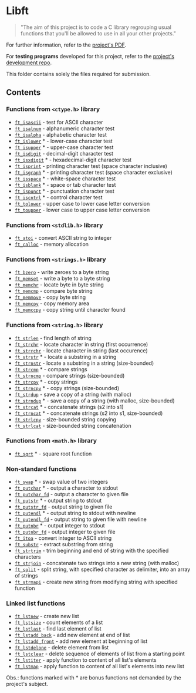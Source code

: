 # Libft

>"The aim of this project is to code a C library regrouping usual functions that you'll be allowed to use in all your other projects."

For further information, refer to the [project's PDF](../_PDFs/00-libft-en.pdf).

For **testing programs** developed for this project, refer to the [project's development repo](https://github.com/appinha/42cursus-00-Libft).

This folder contains solely the files required for submission.

## Contents

### Functions from `<ctype.h>` library
* [`ft_isascii`](./ft_isascii.c)			- test for ASCII character
* [`ft_isalnum`](./ft_isalnum.c)			- alphanumeric character test
* [`ft_isalpha`](./ft_isalpha.c)			- alphabetic character test
* [`ft_islower`](./ft_islower_bonus.c) *	- lower-case character test
* [`ft_isupper`](./ft_isupper_bonus.c) *	- upper-case character test
* [`ft_isdigit`](./ft_isdigit.c)			- decimal-digit character test
* [`ft_isxdigit`](./ft_isxdigit_bonus.c) *	- hexadecimal-digit character test
* [`ft_isprint`](./ft_isprint.c)			- printing character test (space character inclusive)
* [`ft_isgraph`](./ft_isgraph_bonus.c) *	- printing character test (space character exclusive)
* [`ft_isspace`](./ft_isspace_bonus.c) *	- white-space character test
* [`ft_isblank`](./ft_isblank_bonus.c) *	- space or tab character test
* [`ft_ispunct`](./ft_ispunct_bonus.c) *	- punctuation character test
* [`ft_iscntrl`](./ft_iscntrl_bonus.c) *	- control character test
* [`ft_tolower`](./ft_tolower.c)			- upper case to lower case letter conversion
* [`ft_toupper`](./ft_toupper.c)			- lower case to upper case letter conversion

### Functions from `<stdlib.h>` library
* [`ft_atoi`](./ft_atoi.c)		- convert ASCII string to integer
* [`ft_calloc`](./ft_calloc.c)	- memory allocation

### Functions from `<strings.h>` library
* [`ft_bzero`](./ft_bzero.c)		- write zeroes to a byte string
* [`ft_memset`](./ft_memset.c)		- write a byte to a byte string
* [`ft_memchr`](./ft_memchr.c)		- locate byte in byte string
* [`ft_memcmp`](./ft_memcmp.c)		- compare byte string
* [`ft_memmove`](./ft_memmove.c)	- copy byte string
* [`ft_memcpy`](./ft_memcpy.c)		- copy memory area
* [`ft_memccpy`](./ft_memccpy.c)	- copy string until character found

### Functions from `<string.h>` library
* [`ft_strlen`](./ft_strlen.c)				- find length of string
* [`ft_strchr`](./ft_strchr.c)				- locate character in string (first occurrence)
* [`ft_strrchr`](./ft_strrchr.c)			- locate character in string (last occurence)
* [`ft_strstr`](./ft_strstr_bonus.c) *		- locate a substring in a string
* [`ft_strnstr`](./ft_strnstr.c)			- locate a substring in a string (size-bounded)
* [`ft_strcmp`](./ft_strcmp_bonus.c) *		- compare strings
* [`ft_strncmp`](./ft_strncmp.c)			- compare strings (size-bounded)
* [`ft_strcpy`](./ft_strcpy_bonus.c) *		- copy strings
* [`ft_strncpy`](./ft_strncpy_bonus.c) *	- copy strings (size-bounded)
* [`ft_strdup`](./ft_strdup.c)				- save a copy of a string (with malloc)
* [`ft_strndup`](./ft_strndup_bonus.c) *	- save a copy of a string (with malloc, size-bounded)
* [`ft_strcat`](./ft_strcat_bonus.c) *		- concatenate strings (s2 into s1)
* [`ft_strncat`](./ft_strncat_bonus.c) *	- concatenate strings (s2 into s1, size-bounded)
* [`ft_strlcpy`](./ft_strlcpy.c)			- size-bounded string copying
* [`ft_strlcat`](./ft_strlcat.c)			- size-bounded string concatenation

### Functions from `<math.h>` library
* [`ft_sqrt`](./ft_sqrt_bonus.c) *	- square root function

### Non-standard functions
* [`ft_swap`](./ft_swap_bonus.c) *			- swap value of two integers
* [`ft_putchar`](./ft_putchar_bonus.c) *	- output a character to stdout
* [`ft_putchar_fd`](./ft_putchar_fd.c)		- output a character to given file
* [`ft_putstr`](./ft_putstr_bonus.c) *		- output string to stdout
* [`ft_putstr_fd`](./ft_putstr_fd.c)		- output string to given file
* [`ft_putendl`](./ft_putendl_bonus.c) *	- output string to stdout with newline
* [`ft_putendl_fd`](./ft_putendl_fd.c)		- output string to given file with newline
* [`ft_putnbr`](./ft_putnbr_bonus.c) *		- output integer to stdout
* [`ft_putnbr_fd`](./ft_putnbr_fd.c)		- output integer to given file
* [`ft_itoa`](./ft_itoa.c)					- convert integer to ASCII string
* [`ft_substr`](./ft_substr.c)				- extract substring from string
* [`ft_strtrim`](./ft_strtrim.c)			- trim beginning and end of string with the specified characters
* [`ft_strjoin`](./ft_strjoin.c)			- concatenate two strings into a new string (with malloc)
* [`ft_split`](./ft_split.c)				- split string, with specified character as delimiter, into an array of strings
* [`ft_strmapi`](./ft_strmapi.c)			- create new string from modifying string with specified function

### Linked list functions
* [`ft_lstnew`](./ft_lstnew.c)				- create new list
* [`ft_lstsize`](./ft_lstsize.c)			- count elements of a list
* [`ft_lstlast`](./ft_lstlast.c)			- find last element of list
* [`ft_lstadd_back`](./ft_lstadd_back.c)	- add new element at end of list
* [`ft_lstadd_front`](./ft_lstadd_front.c)	- add new element at beginning of list
* [`ft_lstdelone`](./ft_lstdelone.c)		- delete element from list
* [`ft_lstclear`](./ft_lstclear.c)			- delete sequence of elements of list from a starting point
* [`ft_lstiter`](./ft_lstiter.c)			- apply function to content of all list's elements
* [`ft_lstmap`](./ft_lstmap.c)				- apply function to content of all list's elements into new list

Obs.: functions marked with * are bonus functions not demanded by the project's subject.
